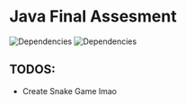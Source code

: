 # Java Final Assesment
![Dependencies](https://img.shields.io/badge/Dependes_on-MySql)
![Dependencies](https://img.shields.io/badge/Dependes_on-MySql)

## TODOS:
- Create Snake Game lmao

